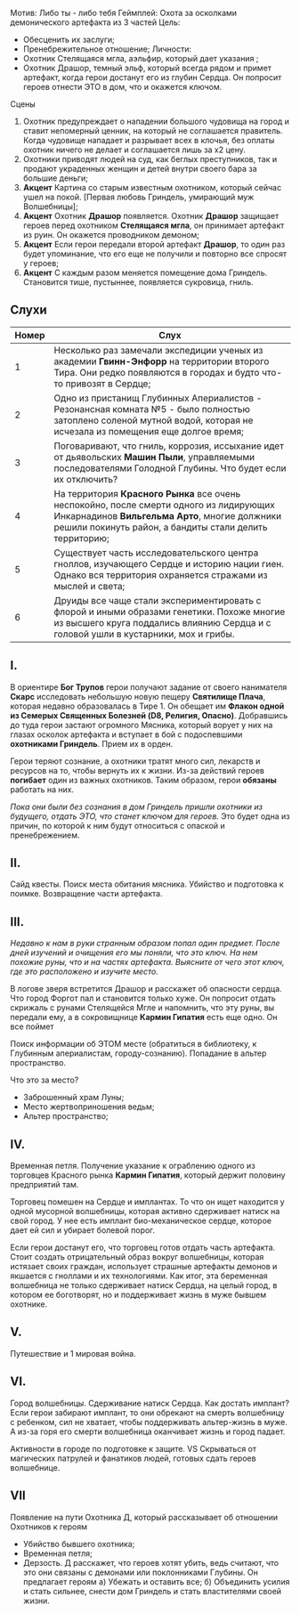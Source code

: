 Мотив: Либо ты - либо тебя 
Геймплей: Охота за осколками демонического артефакта из 3 частей 
Цель:
* Обесценить их заслуги;
* Пренебрежительное отношение;
Личности:
* Охотник Стелящаяся мгла, аэльфир, который дает указания ;
* Охотник Драшор, темный эльф, который всегда рядом и примет артефакт, когда герои достанут его из глубин Сердца. Он попросит героев отнести ЭТО в дом, что и окажется ключом. 

Сцены
1. Охотник предупреждает о нападении большого чудовища на город и ставит непомерный ценник, на который не соглашается правитель. Когда чудовище нападает и разрывает всех в клочья, без оплаты охотник ничего не делает и соглашается лишь за х2 цену. 
2. Охотники приводят людей на суд, как беглых преступников, так и продают украденных женщин и детей внутри своего бара за большие деньги;
3. **Акцент** Картина со старым известным охотником, который сейчас ушел на покой. [Первая любовь Гриндель, умирающий муж Волшебницы];
4. **Акцент** Охотник **Драшор** появляется. Охотник **Драшор** защищает героев перед охотником **Стелящаяся мгла**, он принимает артефакт из руин. Он окажется проводником демоном;
5. **Акцент** Если герои передали второй артефакт **Драшор**, то один раз будет упоминание, что его еще не получили и повторно все спросят у героев;
6. **Акцент** С каждым разом меняется помещение дома Гриндель. Становится тише, пустыннее, появляется сукровица, гниль. 

## Слухи

| Номер | Слух                                                                                                                                                                                                 |
| ----- | ---------------------------------------------------------------------------------------------------------------------------------------------------------------------------------------------------- |
| 1     | Несколько раз замечали экспедиции ученых из академии **Гвинн-Энфорр** на территории второго Тира. Они редко появляются в городах и будто что-то привозят в Сердце;                                   |
| 2     | Одно из пристанищ Глубинных Апериалистов - Резонансная комната №5 - было полностью затоплено соленой мутной водой, которая не исчезала из помещения еще долгое время;                                |
| 3     | Поговаривают, что гниль, коррозия, иссыхание идет от дьявольских **Машин Пыли**, управляемыми последователями Голодной Глубины. Что будет если их отключить?                                         |
| 4     | На территория **Красного Рынка** все очень неспокойно, после смерти одного из лидирующих Инкарнадинов **Вильгельма Арто**, многие должники решили покинуть район, а бандиты стали делить территорию; |
| 5     | Существует часть исследовательского центра гноллов, изучающего Сердце и историю нации гиен. Однако вся территория охраняется стражами из мыслей и света;                                             |
| 6     | Друиды все чаще стали экспериментировать с флорой и иными образами генетики. Похоже многие из высшего круга поддались влиянию Сердца и с головой ушли в кустарники, мох и грибы.                     |

## I.
В ориентире **Бог Трупов** герои получают задание от своего нанимателя **Скарс** исследовать небольшую новую пещеру **Святилище Плача**, которая недавно образовалась в Тире 1. Он обещает им **Флакон одной из Семерых Священных Болезней (D8, Религия, Опасно)**. Добравшись до туда герои застают огромного Мясника, который ворует у них на глазах осколок артефакта и вступает в бой с подоспевшими **охотниками Гриндель**. Прием их в орден. 

Герои теряют сознание, а охотники тратят много сил, лекарств и ресурсов на то, чтобы вернуть их к жизни. Из-за действий героев **погибает** один из важных охотников. Таким образом, герои **обязаны** работать на них.

*Пока они были без сознания в дом Гриндель пришли охотники из будущего, отдать ЭТО, что станет ключом для героев.* Это будет одна из причин, по которой к ним будут относиться с опаской и пренебрежением.
## II. 
Сайд квесты. Поиск места обитания мясника. Убийство и подготовка к поимке. Возвращение  части артефакта.
## III.
*Недавно к нам в руки странным образом попал один предмет. После дней изучений и очищения его мы поняли, что это ключ. На нем похожие руны, что и на частях артефакта. Выясните от чего этот ключ, где это расположено и изучите место.* 

В логове зверя встретится Драшор и расскажет об опасности сердца. Что город Форгот пал и становится только хуже. Он попросит отдать скрижаль с рунами Стелящейся Мгле и напомнить, что эту руны, вы передали ему, а в сокровищнице **Кармин Гипатия** есть еще одно. Он все поймет


Поиск информации об ЭТОМ месте (обратиться в библиотеку, к Глубинным апериалистам, городу-сознанию). Попадание в альтер пространство.

Что это за место? 
* Заброшенный храм Луны;
* Место жертвоприношения ведьм;
* Альтер пространство;

## IV. 
Временная петля. Получение указание к ограблению одного из торговцев Красного рынка **Кармин Гипатия**, который держит половину предприятий там.

Торговец помешен на Сердце и имплантах. То что он ищет находится у одной мусорной волшебницы, которая активно сдерживает натиск на свой город. У нее есть имплант био-механическое сердце, которое дает ей сил и убирает болевой порог. 

Если герои достанут его, что торговец готов отдать часть артефакта. 
Стоит создать отрицательный образ вокруг волшебницы, которая истязает своих граждан, использует страшные артефакты демонов и якшается с гноллами и их технологиями. 
Как итог, эта беременная волшебница не только сдерживает натиск Сердца, на целый город, в котором ее боготворят, но и поддерживает жизнь в муже бывшем охотнике.

## V. 
Путешествие и 1 мировая война.

## VI. 
Город волшебницы. Сдерживание натиск Сердца. 
Как достать имплант?
Если герои забирают имплант, то они обрекают на смерть волшебницу с ребенком, сил не хватает, чтобы поддерживать альтер-жизнь в муже. А из-за горя его смерти волшебница оканчивает жизнь и город падает.

Активности в городе по подготовке к защите. VS Скрываться от магических патрулей и фанатиков людей, готовых сдать героев волшебнице. 

## VII
Появление на пути Охотника Д, который рассказывает об отношении Охотников к героям
* Убийство бывшего охотника;
* Временная петля;
* Дерзость.
Д расскажет, что героев хотят убить, ведь считают, что это они связаны с демонами или поклонниками Глубины. Он предлагает героям 
а) Убежать и оставить все;
б) Объединить усилия и стать сильнее, снести дом Гриндель и стать властителями своей жизни. 